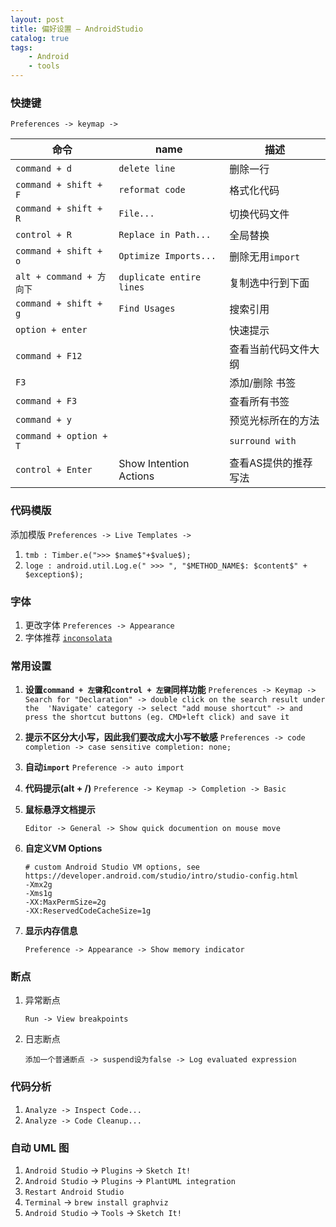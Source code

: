 ```yaml
---
layout: post
title: 偏好设置 — AndroidStudio
catalog: true
tags:
    - Android
    - tools
---
```



### 快捷键
`Preferences -> keymap -> `

| 命令                     | name                     | 描述             |
| ------------------------ | ------------------------ | ---------------- |
| `command + d`            | `delete line`            | 删除一行         |
| `command + shift + F`    | `reformat code`          | 格式化代码       |
| `command + shift + R`    | `File...`                | 切换代码文件     |
| `control + R`            | `Replace in Path...`     | 全局替换         |
| `command + shift + o`    | `Optimize Imports...`    | 删除无用`import` |
| `alt + command + 方向下` | `duplicate entire lines` | 复制选中行到下面 |
| `command + shift + g`    | `Find Usages`            | 搜索引用         |
|`option + enter`||快速提示|
|`command + F12`||查看当前代码文件大纲|
|`F3`||添加/删除 书签|
|`command + F3`||查看所有书签|
|`command + y`||预览光标所在的方法|
|`command + option + T`||`surround with`|
|`control + Enter`|Show Intention Actions|查看AS提供的推荐写法|

### 代码模版
添加模版 `Preferences -> Live Templates ->`
1. `tmb : Timber.e(">>> $name$"+$value$);`
2. `loge : android.util.Log.e(" >>> ", "$METHOD_NAME$: $content$" + $exception$);`

### 字体
1. 更改字体
`Preferences -> Appearance`
2. 字体推荐
[`inconsolata`](https://github.com/google/fonts/blob/master/ofl/inconsolata/Inconsolata-Regular.ttf)

### 常用设置
1. **设置`command + 左键`和`control + 左键`同样功能**
    `Preferences -> Keymap -> Search for "Declaration" -> double click on the search result under the  'Navigate' category ->
     select "add mouse shortcut" -> and press the shortcut buttons (eg. CMD+left click) and save it`

2. **提示不区分大小写，因此我们要改成大小写不敏感**
    `Preferences -> code completion -> case sensitive completion: none;`

3. **自动`import`**
   `Preference -> auto import`

4. **代码提示(alt + /)**
   `Preference -> Keymap -> Completion -> Basic`

5. **鼠标悬浮文档提示**

   `Editor -> General -> Show quick documention on mouse move`

6. **自定义VM Options**

   ```shell
   # custom Android Studio VM options, see https://developer.android.com/studio/intro/studio-config.html
   -Xmx2g
   -Xms1g
   -XX:MaxPermSize=2g
   -XX:ReservedCodeCacheSize=1g
   ```

7. **显示内存信息**

   `Preference -> Appearance -> Show memory indicator`


### 断点

1. 异常断点

   `Run -> View breakpoints` 

2. 日志断点

   `添加一个普通断点 -> suspend设为false -> Log evaluated expression`

### 代码分析

1. `Analyze -> Inspect Code...`
2. `Analyze -> Code Cleanup...`

### 自动 UML 图

1. `Android Studio` -> `Plugins` -> `Sketch It!`
2. `Android Studio` -> `Plugins` -> `PlantUML integration`
3. `Restart Android Studio`
4. `Terminal` -> `brew install graphviz`
5. `Android Studio` -> `Tools` -> `Sketch It!`

